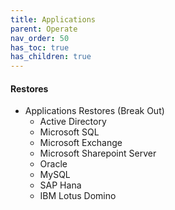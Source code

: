 ```yaml
---
title: Applications
parent: Operate
nav_order: 50
has_toc: true
has_children: true
---
```


#### Restores
  * Applications Restores (Break Out)
    * Active Directory
    * Microsoft SQL
    * Microsoft Exchange
    * Microsoft Sharepoint Server
    * Oracle
    * MySQL
    * SAP Hana
    * IBM Lotus Domino
